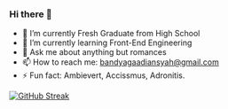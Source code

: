 ### Hi there 👋

- 🔭 I’m currently Fresh Graduate from High School
- 🌱 I’m currently learning Front-End Engineering
- 💬 Ask me about anything but romances
- 📫 How to reach me: bandyagaadiansyah@gmail.com
- ⚡ Fun fact: Ambievert, Accissmus, Adronitis.

[![GitHub Streak](https://streak-stats.demolab.com/?user=mulia007&theme=dark)](https://git.io/streak-stats)
